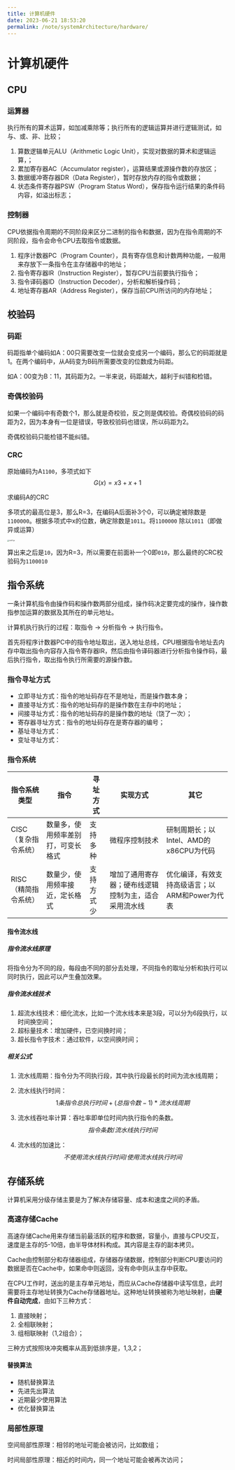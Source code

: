 ```yaml
---
title: 计算机硬件
date: 2023-06-21 18:53:20
permalink: /note/systemArchitecture/hardware/
---
```


# 计算机硬件

## CPU

### 运算器

执行所有的算术运算，如加减乘除等；执行所有的逻辑运算并进行逻辑测试，如与、或、非、比较；

1. 算数逻辑单元ALU（Arithmetic Logic Unit），实现对数据的算术和逻辑运算，；
2. 累加寄存器AC（Accumulator register），运算结果或源操作数的存放区；
3. 数据缓冲寄存器DR（Data Register），暂时存放内存的指令或数据；
4. 状态条件寄存器PSW（Program Status Word），保存指令运行结果的条件码内容，如溢出标志；

### 控制器

CPU依据指令周期的不同阶段来区分二进制的指令和数据，因为在指令周期的不同阶段，指令会命令CPU去取指令或数据。

1. 程序计数器PC（Program Counter），具有寄存信息和计数两种功能，一般用来存放下一条指令在主存储器中的地址；
2. 指令寄存器IR（Instruction Register），暂存CPU当前要执行指令；
3. 指令译码器ID（Instruction Decoder），分析和解析操作码；
4. 地址寄存器AR（Address Register），保存当前CPU所访问的内存地址；

## 校验码

### 码距

码距指单个编码如A：00只需要改变一位就会变成另一个编码，那么它的码距就是1。在两个编码中，从A码变为B码所需要改变的位数成为码距。

如A：00变为B：11，其码距为2。一半来说，码距越大，越利于纠错和检错。

### 奇偶校验码

如果一个编码中有奇数个1，那么就是奇校验，反之则是偶校验。奇偶校验码的码距为2，因为本身有一位是错误，导致校验码也错误，所以码距为2。

奇偶校验码只能检错不能纠错。

### CRC

原始编码为A`1100`，多项式如下
$$
G(x)=x3+x+1
$$

求编码A的CRC

多项式的最高位是3，那么R=3，在编码A后面补3个0，可以确定被除数是`1100000`。根据多项式中x的位数，确定除数是`1011`。将`1100000`
除以`1011`（即做异或运算）

<img src="https://qiqiang.oss-cn-hangzhou.aliyuncs.com/muan/UdV7yk.jpg" alt="UdV7yk" style="zoom: 25%;" />

算出来之后是`10`，因为R=3，所以需要在前面补一个0即`010`，那么最终的CRC校验码为`1100010`

## 指令系统

一条计算机指令由操作码和操作数两部分组成，操作码决定要完成的操作，操作数指参加运算的数据及其所在的单元地址。

计算机执行执行的过程：取指令 -> 分析指令 -> 执行指令。

首先将程序计数器PC中的指令地址取出，送入地址总线，CPU根据指令地址去内存中取出指令内容存入指令寄存器IR，然后由指令译码器进行分析指令操作码，最后执行指令，取出指令执行所需要的源操作数。

### 指令寻址方式

* 立即寻址方式：指令的地址码存在不是地址，而是操作数本身；
* 直接寻址方式：指令的地址码存的是操作数在主存中的地址；
* 间接寻址方式：指令的地址码存的是操作数的地址（饶了一次）；
* 寄存器寻址方式：指令的地址码存在是寄存器的编号；
* 基址寻址方式：
* 变址寻址方式：

### 指令系统

| 指令系统类型       | 指令                | 寻址方式  | 实现方式                       | 其它                          |
|--------------|-------------------|-------|----------------------------|-----------------------------|
| CISC（复杂指令系统） | 数量多，使用频率差别打，可变长格式 | 支持多种  | 微程序控制技术                    | 研制周期长；以Intel、AMD的x86CPU为代码  |
| RISC（精简指令系统） | 数量少，使用频率接近，定长格式   | 支持方式少 | 增加了通用寄存器；硬布线逻辑控制为主，适合采用流水线 | 优化编译，有效支持高级语言；以ARM和Power为代表 |

#### 指令流水线

##### 指令流水线原理

将指令分为不同的段，每段由不同的部分去处理，不同指令的取址分析和执行可以同时执行，因此可以产生叠加效果。

##### 指令流水线技术

1. 超流水线技术：细化流水，比如一个流水线本来是3段，可以分为6段执行，以时间换空间；
2. 超标量技术：增加硬件，已空间换时间；
3. 超长指令字技术：通过软件，以空间换时间；

##### 相关公式

1. 流水线周期：指令分为不同执行段，其中执行段最长的时间为流水线周期；

2. 流水线执行时间：
   $$
   1条指令总执行时间+(总指令数-1)*流水线周期
   $$
   

3. 流水线吞吐率计算：吞吐率即单位时间内执行指令的条数。
   $$
   指令条数/流水线执行时间
   $$

4. 流水线的加速比：
   $$
   不使用流水线执行时间/使用流水线执行时间
   $$
   

## 存储系统

计算机采用分级存储主要是为了解决存储容量、成本和速度之间的矛盾。

### 高速存储Cache

高速存储Cache用来存储当前最活跃的程序和数据，容量小，直接与CPU交互，速度是主存的5-10倍，由半导体材料构成。其内容是主存的副本拷贝。

Cache由控制部分和存储器组成，存储器存储数据，控制部分判断CPU要访问的数据是否在Cache中，如果命中则返回，没有命中则从主存中获取。

在CPU工作时，送出的是主存单元地址，而应从Cache存储器中读写信息，此时需要将主存地址转换为Cache存储器地址。这种地址转换被称为地址映射，由**硬件自动完成**，由如下三种方式：

1. 直接映射；
2. 全相联映射；
3. 组相联映射（1,2组合）；

三种方式按照块冲突概率从高到低排序是，1,3,2；

#### 替换算法

* 随机替换算法
* 先进先出算法
* 近期最少使用算法
* 优化替换算法

### 局部性原理

空间局部性原理：相邻的地址可能会被访问，比如数组；

时间局部性原理：相近的时间内，同一个地址可能会被再次访问；